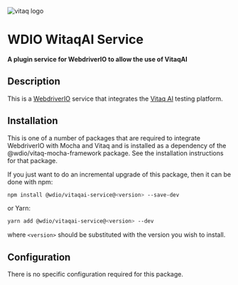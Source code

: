 ![vitaq logo](https://vitaq.io/wp-content/uploads/2020/10/Vitaq-new-logo-small.png)


# WDIO WitaqAI Service

**A plugin service for WebdriverIO to allow the use of VitaqAI**

## Description
This is a [WebdriverIO](https://webdriver.io) service that integrates the [Vitaq AI](https://vitaq.io) testing platform.

## Installation

This is one of a number of packages that are required to integrate WebdriverIO with Mocha and Vitaq and is installed as a dependency of the @wdio/vitaq-mocha-framework package. See the installation instructions for that package.

If you just want to do an incremental upgrade of this package, then it can be done with npm:

```bash
npm install @wdio/vitaqai-service@<version> --save-dev
```

or Yarn:

```bash
yarn add @wdio/vitaqai-service@<version> --dev
```

where `<version>` should be substituted with the version you wish to install.

## Configuration

There is no specific configuration required for this package.

